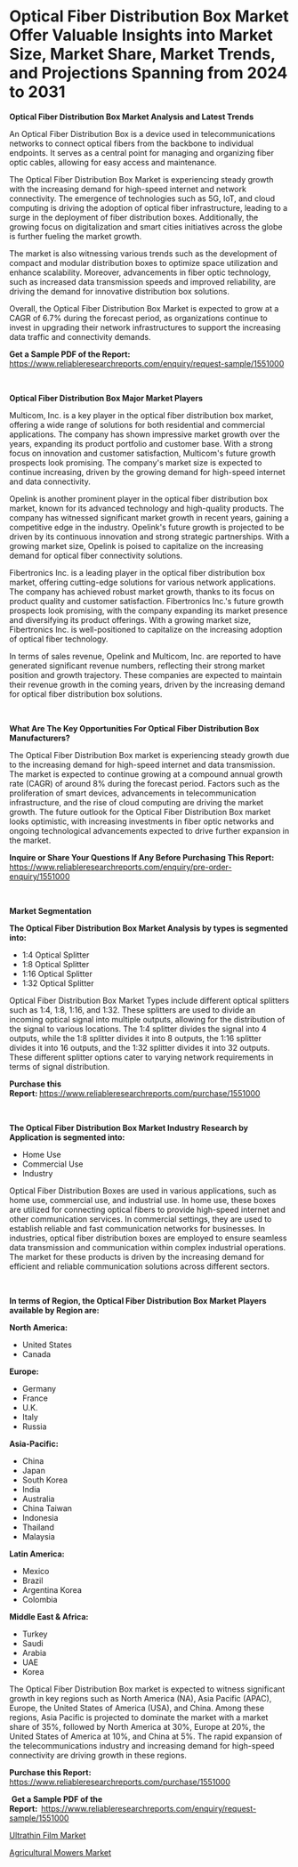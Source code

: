 <p><h1>Optical Fiber Distribution Box Market Offer Valuable Insights into Market Size, Market Share, Market Trends, and Projections Spanning from 2024 to 2031</h1></p><p><strong>Optical Fiber Distribution Box Market Analysis and Latest Trends</strong></p>
<p><p>An Optical Fiber Distribution Box is a device used in telecommunications networks to connect optical fibers from the backbone to individual endpoints. It serves as a central point for managing and organizing fiber optic cables, allowing for easy access and maintenance.</p><p>The Optical Fiber Distribution Box Market is experiencing steady growth with the increasing demand for high-speed internet and network connectivity. The emergence of technologies such as 5G, IoT, and cloud computing is driving the adoption of optical fiber infrastructure, leading to a surge in the deployment of fiber distribution boxes. Additionally, the growing focus on digitalization and smart cities initiatives across the globe is further fueling the market growth.</p><p>The market is also witnessing various trends such as the development of compact and modular distribution boxes to optimize space utilization and enhance scalability. Moreover, advancements in fiber optic technology, such as increased data transmission speeds and improved reliability, are driving the demand for innovative distribution box solutions.</p><p>Overall, the Optical Fiber Distribution Box Market is expected to grow at a CAGR of 6.7% during the forecast period, as organizations continue to invest in upgrading their network infrastructures to support the increasing data traffic and connectivity demands.</p></p>
<p><strong>Get a Sample PDF of the Report:&nbsp;</strong> <a href="https://www.reliableresearchreports.com/enquiry/request-sample/1551000">https://www.reliableresearchreports.com/enquiry/request-sample/1551000</a></p>
<p>&nbsp;</p>
<p><strong>Optical Fiber Distribution Box Major Market Players</strong></p>
<p><p>Multicom, Inc. is a key player in the optical fiber distribution box market, offering a wide range of solutions for both residential and commercial applications. The company has shown impressive market growth over the years, expanding its product portfolio and customer base. With a strong focus on innovation and customer satisfaction, Multicom's future growth prospects look promising. The company's market size is expected to continue increasing, driven by the growing demand for high-speed internet and data connectivity.</p><p>Opelink is another prominent player in the optical fiber distribution box market, known for its advanced technology and high-quality products. The company has witnessed significant market growth in recent years, gaining a competitive edge in the industry. Opelink's future growth is projected to be driven by its continuous innovation and strong strategic partnerships. With a growing market size, Opelink is poised to capitalize on the increasing demand for optical fiber connectivity solutions.</p><p>Fibertronics Inc. is a leading player in the optical fiber distribution box market, offering cutting-edge solutions for various network applications. The company has achieved robust market growth, thanks to its focus on product quality and customer satisfaction. Fibertronics Inc.'s future growth prospects look promising, with the company expanding its market presence and diversifying its product offerings. With a growing market size, Fibertronics Inc. is well-positioned to capitalize on the increasing adoption of optical fiber technology.</p><p>In terms of sales revenue, Opelink and Multicom, Inc. are reported to have generated significant revenue numbers, reflecting their strong market position and growth trajectory. These companies are expected to maintain their revenue growth in the coming years, driven by the increasing demand for optical fiber distribution box solutions.</p></p>
<p>&nbsp;</p>
<p><strong>What Are The Key Opportunities For Optical Fiber Distribution Box Manufacturers?</strong></p>
<p><p>The Optical Fiber Distribution Box market is experiencing steady growth due to the increasing demand for high-speed internet and data transmission. The market is expected to continue growing at a compound annual growth rate (CAGR) of around 8% during the forecast period. Factors such as the proliferation of smart devices, advancements in telecommunication infrastructure, and the rise of cloud computing are driving the market growth. The future outlook for the Optical Fiber Distribution Box market looks optimistic, with increasing investments in fiber optic networks and ongoing technological advancements expected to drive further expansion in the market.</p></p>
<p><strong>Inquire or Share Your Questions If Any Before Purchasing This Report:</strong> <a href="https://www.reliableresearchreports.com/enquiry/pre-order-enquiry/1551000">https://www.reliableresearchreports.com/enquiry/pre-order-enquiry/1551000</a></p>
<p>&nbsp;</p>
<p><strong>Market Segmentation</strong></p>
<p><strong>The Optical Fiber Distribution Box Market Analysis by types is segmented into:</strong></p>
<p><ul><li>1:4 Optical Splitter</li><li>1:8 Optical Splitter</li><li>1:16 Optical Splitter</li><li>1:32 Optical Splitter</li></ul></p>
<p><p>Optical Fiber Distribution Box Market Types include different optical splitters such as 1:4, 1:8, 1:16, and 1:32. These splitters are used to divide an incoming optical signal into multiple outputs, allowing for the distribution of the signal to various locations. The 1:4 splitter divides the signal into 4 outputs, while the 1:8 splitter divides it into 8 outputs, the 1:16 splitter divides it into 16 outputs, and the 1:32 splitter divides it into 32 outputs. These different splitter options cater to varying network requirements in terms of signal distribution.</p></p>
<p><strong>Purchase this Report:&nbsp;</strong><a href="https://www.reliableresearchreports.com/purchase/1551000">https://www.reliableresearchreports.com/purchase/1551000</a></p>
<p>&nbsp;</p>
<p><strong>The Optical Fiber Distribution Box Market Industry Research by Application is segmented into:</strong></p>
<p><ul><li>Home Use</li><li>Commercial Use</li><li>Industry</li></ul></p>
<p><p>Optical Fiber Distribution Boxes are used in various applications, such as home use, commercial use, and industrial use. In home use, these boxes are utilized for connecting optical fibers to provide high-speed internet and other communication services. In commercial settings, they are used to establish reliable and fast communication networks for businesses. In industries, optical fiber distribution boxes are employed to ensure seamless data transmission and communication within complex industrial operations. The market for these products is driven by the increasing demand for efficient and reliable communication solutions across different sectors.</p></p>
<p>&nbsp;</p>
<p><strong>In terms of Region, the Optical Fiber Distribution Box Market Players available by Region are:</strong></p>
<p>
    <p> <strong> North America: </strong>
        <ul>
            <li>United States</li>
            <li>Canada</li>
        </ul>
        </p> 
    <p> <strong> Europe: </strong>
        <ul>
            <li>Germany</li>
            <li>France</li>
            <li>U.K.</li>
            <li>Italy</li>
            <li>Russia</li>
        </ul>
        </p> 
    <p> <strong> Asia-Pacific: </strong>
        <ul>
            <li>China</li>
            <li>Japan</li>
            <li>South Korea</li>
            <li>India</li>
            <li>Australia</li>
            <li>China Taiwan</li>
            <li>Indonesia</li>
            <li>Thailand</li>
            <li>Malaysia</li>
        </ul>
        </p> 
    <p> <strong> Latin America: </strong>
        <ul>
            <li>Mexico</li>
            <li>Brazil</li>
            <li>Argentina Korea</li>
            <li>Colombia</li>
        </ul>
        </p> 
    <p> <strong> Middle East & Africa: </strong>
        <ul>
            <li>Turkey</li>
            <li>Saudi</li>
            <li>Arabia</li>
            <li>UAE</li>
            <li>Korea</li>
        </ul>
    </p>
    </p>
<p><p>The Optical Fiber Distribution Box market is expected to witness significant growth in key regions such as North America (NA), Asia Pacific (APAC), Europe, the United States of America (USA), and China. Among these regions, Asia Pacific is projected to dominate the market with a market share of 35%, followed by North America at 30%, Europe at 20%, the United States of America at 10%, and China at 5%. The rapid expansion of the telecommunications industry and increasing demand for high-speed connectivity are driving growth in these regions.</p></p>
<p><strong>Purchase this Report: </strong><a href="https://www.reliableresearchreports.com/purchase/1551000">https://www.reliableresearchreports.com/purchase/1551000</a></p>
<p>&nbsp;<strong>Get a Sample PDF of the Report:&nbsp;&nbsp;</strong><a href="https://www.reliableresearchreports.com/enquiry/request-sample/1551000">https://www.reliableresearchreports.com/enquiry/request-sample/1551000</a></p>
<p><strong></strong></p>
<p><p><a href="https://sudsy-motorcycle-bbc.notion.site/Ultrathin-Film-Market-A-Comprehensive-Report-of-its-Market-Share-Growth-Trends-2024-2031-818827fda6834921aaea24abebf76060">Ultrathin Film Market</a></p><p><a href="https://view.publitas.com/reportprime-1/agricultural-mowers-market-research-report-forecasted-for-period-from-2024-2031-by-market-type-market-application-and-region/">Agricultural Mowers Market</a></p></p>